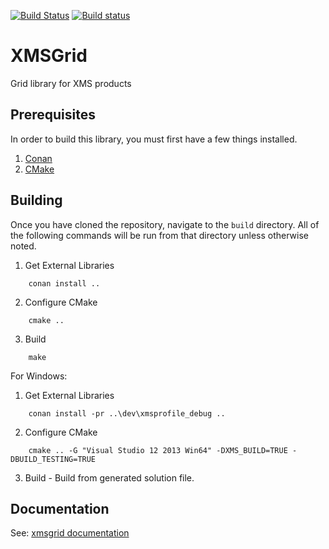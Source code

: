[![Build Status](https://travis-ci.org/Aquaveo/xmsgrid.svg?branch=master)](https://travis-ci.org/Aquaveo/xmsgrid)
[![Build status](https://ci.appveyor.com/api/projects/status/tkgmhrs31cc4l3ph?svg=true)](https://ci.appveyor.com/project/Aquaveo/xmsgrid)

XMSGrid
========
Grid library for XMS products

Prerequisites
--------------
In order to build this library, you must first have a few things installed.
1. [Conan](https://conan.io)
2. [CMake](https://cmake.org)

Building
--------
Once you have cloned the repository, navigate to the `build` directory. All
of the following commands will be run from that directory unless otherwise 
noted.

1. Get External Libraries
```
    conan install .. 
```

2. Configure CMake
```
    cmake ..
```

3. Build 
```
    make
```

For Windows:

1. Get External Libraries
```
    conan install -pr ..\dev\xmsprofile_debug ..
``` 

2. Configure CMake
```
    cmake .. -G "Visual Studio 12 2013 Win64" -DXMS_BUILD=TRUE -DBUILD_TESTING=TRUE
```

3. Build - Build from generated solution file.

Documentation
-------------

See: [xmsgrid documentation](https://aquaveo.github.io/xmsgrid/)
